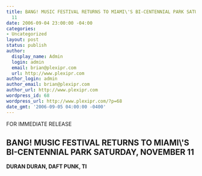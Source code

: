 ```yaml
---
title: BANG! MUSIC FESTIVAL RETURNS TO MIAMI\'S BI-CENTENNIAL PARK SATURDAY, NOVEMBER
  11
date: 2006-09-04 23:00:00 -04:00
categories:
- Uncategorized
layout: post
status: publish
author:
  display_name: Admin
  login: admin
  email: brian@plexipr.com
  url: http://www.plexipr.com
author_login: admin
author_email: brian@plexipr.com
author_url: http://www.plexipr.com
wordpress_id: 68
wordpress_url: http://www.plexipr.com/?p=68
date_gmt: '2006-09-05 04:00:00 -0400'
---
```


<p>FOR IMMEDIATE RELEASE</p>
<h2>BANG! MUSIC FESTIVAL RETURNS TO MIAMI\'S BI-CENTENNIAL PARK SATURDAY, NOVEMBER 11</h2>
<p><b>DURAN DURAN, DAFT PUNK, TI</p>
